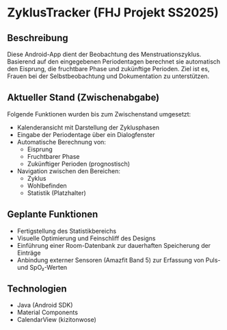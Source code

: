 # ZyklusTracker (FHJ Projekt SS2025)

## Beschreibung

Diese Android-App dient der Beobachtung des Menstruationszyklus. Basierend auf den eingegebenen Periodentagen berechnet sie automatisch den Eisprung, die fruchtbare Phase und zukünftige Perioden. Ziel ist es, Frauen bei der Selbstbeobachtung und Dokumentation zu unterstützen.

## Aktueller Stand (Zwischenabgabe)

Folgende Funktionen wurden bis zum Zwischenstand umgesetzt:

- Kalenderansicht mit Darstellung der Zyklusphasen
- Eingabe der Periodentage über ein Dialogfenster
- Automatische Berechnung von:
  - Eisprung
  - Fruchtbarer Phase
  - Zukünftiger Perioden (prognostisch)
- Navigation zwischen den Bereichen:
  - Zyklus
  - Wohlbefinden
  - Statistik (Platzhalter)

## Geplante Funktionen

- Fertigstellung des Statistikbereichs
- Visuelle Optimierung und Feinschliff des Designs
- Einführung einer Room-Datenbank zur dauerhaften Speicherung der Einträge
- Anbindung externer Sensoren (Amazfit Band 5) zur Erfassung von Puls- und SpO₂-Werten

## Technologien

- Java (Android SDK)
- Material Components
- CalendarView (kizitonwose)

